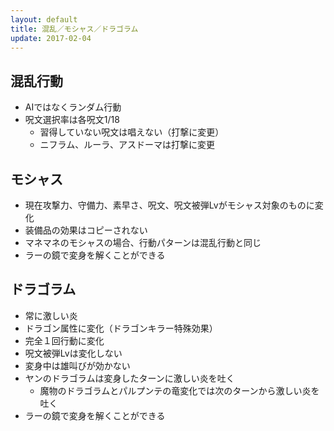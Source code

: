 ```yaml
---
layout: default
title: 混乱／モシャス／ドラゴラム
update: 2017-02-04
---
```



## 混乱行動

* AIではなくランダム行動
* 呪文選択率は各呪文1/18
	* 習得していない呪文は唱えない（打撃に変更）
	* ニフラム、ルーラ、アスドーマは打撃に変更


## モシャス

* 現在攻撃力、守備力、素早さ、呪文、呪文被弾Lvがモシャス対象のものに変化
* 装備品の効果はコピーされない
* マネマネのモシャスの場合、行動パターンは混乱行動と同じ
* ラーの鏡で変身を解くことができる


## ドラゴラム

* 常に激しい炎
* ドラゴン属性に変化（ドラゴンキラー特殊効果）
* 完全１回行動に変化
* 呪文被弾Lvは変化しない
* 変身中は雄叫びが効かない
* ヤンのドラゴラムは変身したターンに激しい炎を吐く
	* 魔物のドラゴラムとパルプンテの竜変化では次のターンから激しい炎を吐く
* ラーの鏡で変身を解くことができる

